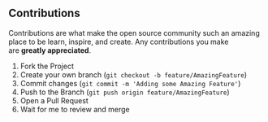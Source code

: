 ## Contributions

Contributions are what make the open source community such an amazing place to be learn, inspire, and create. Any contributions you make are **greatly appreciated**.

1. Fork the Project
2. Create your own branch (`git checkout -b feature/AmazingFeature`)
3. Commit changes (`git commit -m 'Adding some Amazing Feature'`)
4. Push to the Branch (`git push origin feature/AmazingFeature`)
5. Open a Pull Request
6. Wait for me to review and merge

